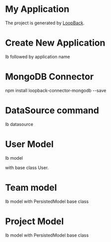 # My Application

The project is generated by [LoopBack](http://loopback.io).

# Create New Application

lb followed by application name

# MongoDB Connector

npm install loopback-connector-mongodb --save

# DataSource command
lb datasource

# User Model

lb model

with base class User.

# Team model
lb model
with PersistedModel base class

# Project Model
lb model
with PersistedModel base class




